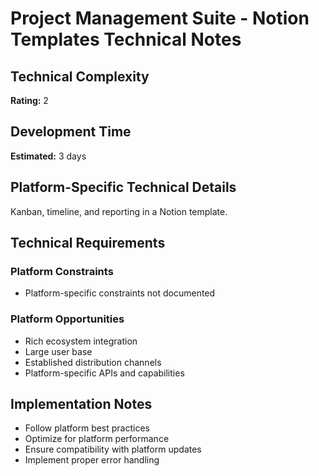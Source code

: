 # Project Management Suite - Notion Templates Technical Notes

## Technical Complexity
**Rating:** 2

## Development Time
**Estimated:** 3 days

## Platform-Specific Technical Details
Kanban, timeline, and reporting in a Notion template.

## Technical Requirements

### Platform Constraints
- Platform-specific constraints not documented

### Platform Opportunities
- Rich ecosystem integration
- Large user base
- Established distribution channels
- Platform-specific APIs and capabilities

## Implementation Notes
- Follow platform best practices
- Optimize for platform performance
- Ensure compatibility with platform updates
- Implement proper error handling
